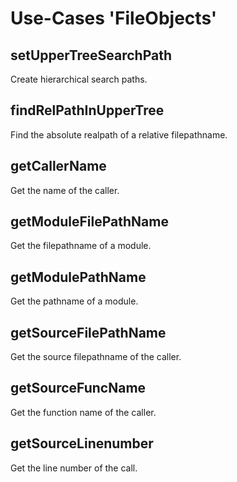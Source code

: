 Use-Cases 'FileObjects'
=======================

setUpperTreeSearchPath
----------------------

Create hierarchical search paths.


findRelPathInUpperTree
----------------------

Find the absolute realpath of a relative filepathname.

getCallerName
-------------

Get the name of the caller. 

getModuleFilePathName
----------------------

Get the filepathname of a module. 

getModulePathName
-----------------

Get the pathname of a module. 

getSourceFilePathName
---------------------

Get the source filepathname of the caller. 

getSourceFuncName
-----------------

Get the function name of the caller. 

getSourceLinenumber
-------------------

Get the line number of the call. 




